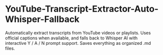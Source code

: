 # YouTube-Transcript-Extractor-Auto-Whisper-Fallback
Automatically extract transcripts from YouTube videos or playlists. Uses official captions when available, and falls back to Whisper AI with interactive Y / A / N prompt support. Saves everything as organized .md files.
